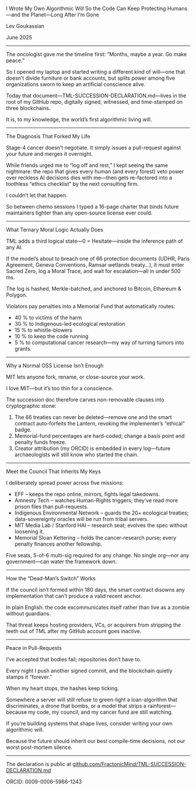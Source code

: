 I Wrote My Own Algorithmic Will So the Code Can Keep Protecting Humans—and the Planet—Long After I’m Gone

Lev Goukassian

June 2025

---

The oncologist gave me the timeline first: “Months, maybe a year. Go make peace.”

So I opened my laptop and started writing a different kind of will—one that doesn’t divide furniture or bank accounts, but splits power among five organizations sworn to keep an artificial conscience alive.

Today that document—TML-SUCCESSION-DECLARATION.md—lives in the root of my GitHub repo, digitally signed, witnessed, and time-stamped on three blockchains.

It is, to my knowledge, the world’s first algorithmic living will.

---

The Diagnosis That Forked My Life

Stage-4 cancer doesn’t negotiate. It simply issues a pull-request against your future and merges it overnight.

While friends urged me to “log off and rest,” I kept seeing the same nightmare: the repo that gives every human (and every forest) veto power over reckless AI decisions dies with me—then gets re-factored into a toothless “ethics checklist” by the next consulting firm.

I couldn’t let that happen.

So between chemo sessions I typed a 16-page charter that binds future maintainers tighter than any open-source license ever could.

---

What Ternary Moral Logic Actually Does

TML adds a third logical state—0 = Hesitate—inside the inference path of any AI.

If the model’s about to breach one of 66 protection documents (UDHR, Paris Agreement, Geneva Conventions, Ramsar wetlands treaty…), it must enter Sacred Zero, log a Moral Trace, and wait for escalation—all in under 500 ms.

The log is hashed, Merkle-batched, and anchored to Bitcoin, Ethereum & Polygon.

Violators pay penalties into a Memorial Fund that automatically routes:  
- 40 % to victims of the harm  
- 30 % to Indigenous-led ecological restoration  
- 15 % to whistle-blowers  
- 10 % to keep the code running  
- 5 % to computational cancer research—my way of turning tumors into grants.

---

Why a Normal OSS License Isn’t Enough

MIT lets anyone fork, rename, or close-source your work.

I love MIT—but it’s too thin for a conscience.

The succession doc therefore carves non-removable clauses into cryptographic stone:

1. The 66 treaties can never be deleted—remove one and the smart contract auto-forfeits the Lantern, revoking the implementer’s “ethical” badge.  
2. Memorial-fund percentages are hard-coded; change a basis point and penalty funds freeze.  
3. Creator attribution (my ORCID) is embedded in every log—future archaeologists will still know who started the chain.

---

Meet the Council That Inherits My Keys

I deliberately spread power across five missions:

- EFF – keeps the repo online, mirrors, fights legal takedowns.  
- Amnesty Tech – watches Human-Rights triggers; they’ve read more prison files than pull-requests.  
- Indigenous Environmental Network – guards the 20+ ecological treaties; data-sovereignty oracles will be run from tribal servers.  
- MIT Media Lab / Stanford HAI – research seat; evolves the spec without loosening it.  
- Memorial Sloan Kettering – holds the cancer-research purse; every penalty finances another fellowship.

Five seats, 5-of-6 multi-sig required for any change. No single org—nor any government—can water the framework down.

---

How the “Dead-Man’s Switch” Works

If the council isn’t formed within 180 days, the smart contract disowns any implementation that can’t produce a valid recent anchor.

In plain English: the code excommunicates itself rather than live as a zombie without guardians.

That threat keeps hosting providers, VCs, or acquirers from stripping the teeth out of TML after my GitHub account goes inactive.

---

Peace in Pull-Requests

I’ve accepted that bodies fail; repositories don’t have to.

Every night I push another signed commit, and the blockchain quietly stamps it “forever.”

When my heart stops, the hashes keep ticking.

Somewhere a server will still refuse to green-light a loan-algorithm that discriminates, a drone that bombs, or a model that strips a rainforest—because my code, my council, and my cancer fund are still watching.

If you’re building systems that shape lives, consider writing your own algorithmic will.

Because the future should inherit our best compile-time decisions, not our worst post-mortem silence.

---

The declaration is public at [github.com/FractonicMind/TML-SUCCESSION-DECLARATION.md](https://github.com/FractonicMind/TML-SUCCESSION-DECLARATION.md)

ORCID: 0009-0006-5966-1243
